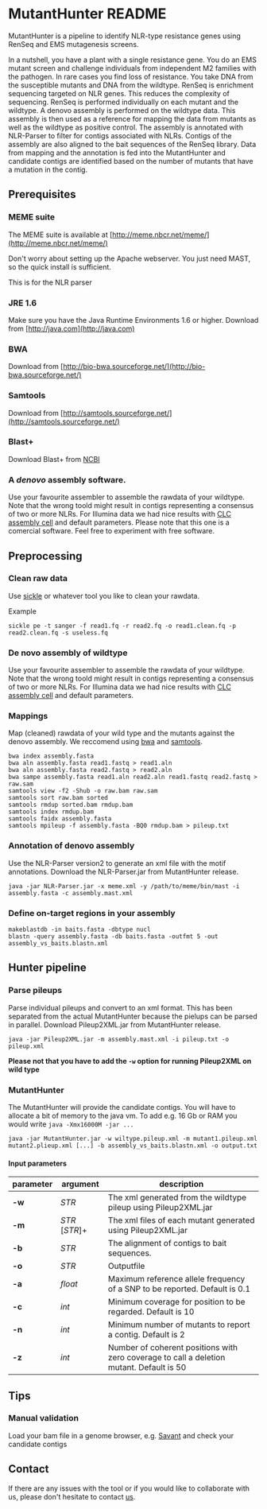 # MutantHunter README

MutantHunter is a pipeline to identify NLR-type resistance genes using RenSeq and EMS mutagenesis screens.

In a nutshell, you have a plant with a single resistance gene. You do an EMS mutant screen and challenge individuals from independent M2 families with the pathogen. In rare cases you find loss of resistance. You take DNA from the susceptible mutants and DNA from the wildtype. 
RenSeq is enrichment sequencing targeted on NLR genes. This reduces the complexity of sequencing.
RenSeq is performed individually on each mutant and the wildtype. A denovo assembly is performed on the wildtype data. This assembly is then used as a reference for mapping the data from mutants as well as the wildtype as positive control. The assembly is annotated with NLR-Parser to filter for contigs associated with NLRs. Contigs of the assembly are also aligned to the bait sequences of the RenSeq library. Data from mapping and the annotation is fed into the MutantHunter and candidate contigs are identified based on the number of mutants that have a mutation in the contig.


## Prerequisites
### MEME suite
The MEME suite is available at [http://meme.nbcr.net/meme/](http://meme.nbcr.net/meme/)

Don't worry about setting up the Apache webserver. You just need MAST, so the quick install is sufficient. 

This is for the NLR parser

### JRE 1.6
Make sure you have the Java Runtime Environments 1.6 or higher. Download from [http://java.com](http://java.com)

### BWA
Download from [http://bio-bwa.sourceforge.net/](http://bio-bwa.sourceforge.net/)

### Samtools
Download from [http://samtools.sourceforge.net/](http://samtools.sourceforge.net/)

### Blast+
Download Blast+ from [NCBI](http://blast.ncbi.nlm.nih.gov/Blast.cgi?CMD=Web&PAGE_TYPE=BlastDocs&DOC_TYPE=Download)

### A *denovo* assembly software.
Use your favourite assembler to assemble the rawdata of your wildtype. Note that the wrong toold might result in contigs representing a consensus of two or more NLRs. For Illumina data we had nice results with [CLC assembly cell](http://www.clcbio.com/products/clc-assembly-cell/) and default parameters. Please note that this one is a comercial software. Feel free to experiment with free software.

## Preprocessing

### Clean raw data
Use [sickle](http://bioinformatics.ucdavis.edu/software/) or whatever tool you like to clean your rawdata.

Example

```
sickle pe -t sanger -f read1.fq -r read2.fq -o read1.clean.fq -p read2.clean.fq -s useless.fq
``` 

### De novo assembly of wildtype

Use your favourite assembler to assemble the rawdata of your wildtype. Note that the wrong toold might result in contigs representing a consensus of two or more NLRs. For Illumina data we had nice results with [CLC assembly cell](http://www.clcbio.com/products/clc-assembly-cell/) and default parameters.

### Mappings

Map (cleaned) rawdata of your wild type and the mutants against the denovo assembly. We reccomend using [bwa](http://bio-bwa.sourceforge.net/) and [samtools](http://samtools.sourceforge.net/).

```
bwa index assembly.fasta
bwa aln assembly.fasta read1.fastq > read1.aln
bwa aln assembly.fasta read2.fastq > read2.aln
bwa sampe assembly.fasta read1.aln read2.aln read1.fastq read2.fastq > raw.sam
samtools view -f2 -Shub -o raw.bam raw.sam
samtools sort raw.bam sorted
samtools rmdup sorted.bam rmdup.bam
samtools index rmdup.bam
samtools faidx assembly.fasta
samtools mpileup -f assembly.fasta -BQ0 rmdup.bam > pileup.txt

```

### Annotation of denovo assembly
Use the NLR-Parser version2 to generate an xml file with the motif annotations. Download the NLR-Parser.jar from MutantHunter release.

```
java -jar NLR-Parser.jar -x meme.xml -y /path/to/meme/bin/mast -i assembly.fasta -c assembly.mast.xml

```

### Define on-target regions in your assembly

```
makeblastdb -in baits.fasta -dbtype nucl
blastn -query assembly.fasta -db baits.fasta -outfmt 5 -out assembly_vs_baits.blastn.xml

```


## Hunter pipeline



### Parse pileups
Parse individual pileups and convert to an xml format. This has been separated from the actual MutantHunter because the pielups can be parsed in parallel. Download Pileup2XML.jar from MutantHunter release.

```
java -jar Pileup2XML.jar -m assembly.mast.xml -i pileup.txt -o pileup.xml

```

**Please not that you have to add the `-w` option for running Pileup2XML on wild type**



### MutantHunter

The MutantHunter will provide the candidate contigs. You will have to allocate a bit of memory to the java vm. To add e.g. 16 Gb or RAM you would write `java -Xmx16000M -jar ...`

```
java -jar MutantHunter.jar -w wiltype.pileup.xml -m mutant1.pileup.xml mutant2.plieup.xml [...] -b assembly_vs_baits.blastn.xml -o output.txt 

```


#### Input parameters
 
parameter | argument        | description
---       |   ---           | ---
**-w**    | *STR*           | The xml generated from the wildtype pileup using Pileup2XML.jar
**-m**    | *STR* [*STR*]+  | The xml files of each mutant generated using Pileup2XML.jar
**-b**    | *STR*           | The alignment of contigs to bait sequences.
**-o**    | *STR*           | Outputfile
**-a**    | *float*         | Maximum reference allele frequency of a SNP to be reported. Default is 0.1
**-c**    | *int*           | Minimum coverage for position to be regarded. Default is 10
**-n**    | *int*           | Minimum number of mutants to report a contig. Default is 2
**-z**    | *int*           | Number of coherent positions with zero coverage to call a deletion mutant. Default is 50


## Tips

### Manual validation
Load your bam file in a genome browser, e.g. [Savant](http://www.genomesavant.com/p/home/index) and check your candidate contigs


## Contact
If there are any issues with the tool or if you would like to collaborate with us, please don't hesitate to contact [us](mailto:burkhard.steuernagel@jic.ac.uk).